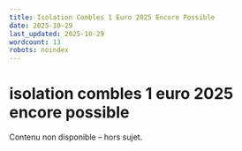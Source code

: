 ```yaml
---
title: Isolation Combles 1 Euro 2025 Encore Possible
date: 2025-10-29
last_updated: 2025-10-29
wordcount: 13
robots: noindex
---
```


# isolation combles 1 euro 2025 encore possible

Contenu non disponible – hors sujet.